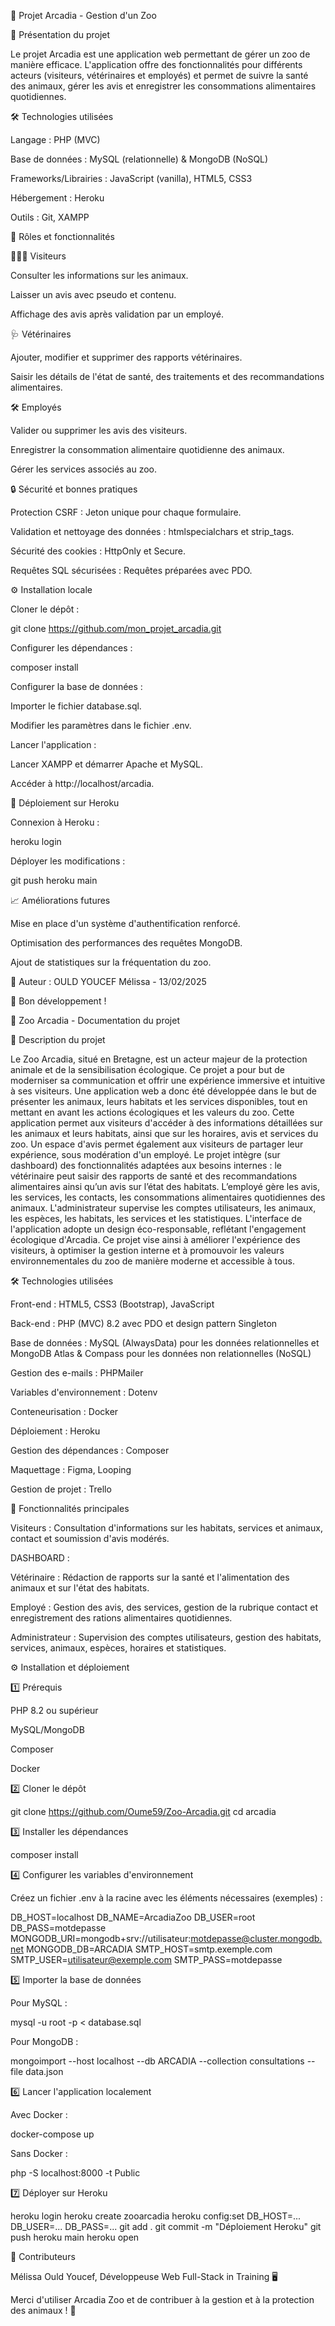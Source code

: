 🦁 Projet Arcadia - Gestion d'un Zoo

📖 Présentation du projet

Le projet Arcadia est une application web permettant de gérer un zoo de manière efficace. L'application offre des fonctionnalités pour différents acteurs (visiteurs, vétérinaires et employés) et permet de suivre la santé des animaux, gérer les avis et enregistrer les consommations alimentaires quotidiennes.

🛠️ Technologies utilisées

Langage : PHP (MVC)

Base de données : MySQL (relationnelle) & MongoDB (NoSQL)

Frameworks/Librairies : JavaScript (vanilla), HTML5, CSS3

Hébergement : Heroku

Outils : Git, XAMPP

👥 Rôles et fonctionnalités

🧑‍🤝‍🧑 Visiteurs

Consulter les informations sur les animaux.

Laisser un avis avec pseudo et contenu.

Affichage des avis après validation par un employé.

🩺 Vétérinaires

Ajouter, modifier et supprimer des rapports vétérinaires.

Saisir les détails de l'état de santé, des traitements et des recommandations alimentaires.

🛠️ Employés

Valider ou supprimer les avis des visiteurs.

Enregistrer la consommation alimentaire quotidienne des animaux.

Gérer les services associés au zoo.

🔒 Sécurité et bonnes pratiques

Protection CSRF : Jeton unique pour chaque formulaire.

Validation et nettoyage des données : htmlspecialchars et strip_tags.

Sécurité des cookies : HttpOnly et Secure.

Requêtes SQL sécurisées : Requêtes préparées avec PDO.

⚙️ Installation locale

Cloner le dépôt :

git clone https://github.com/mon_projet_arcadia.git

Configurer les dépendances :

composer install

Configurer la base de données :

Importer le fichier database.sql.

Modifier les paramètres dans le fichier .env.

Lancer l'application :

Lancer XAMPP et démarrer Apache et MySQL.

Accéder à http://localhost/arcadia.

🚀 Déploiement sur Heroku

Connexion à Heroku :

heroku login

Déployer les modifications :

git push heroku main

📈 Améliorations futures

Mise en place d'un système d'authentification renforcé.

Optimisation des performances des requêtes MongoDB.

Ajout de statistiques sur la fréquentation du zoo.

🔔 Auteur : OULD YOUCEF Mélissa - 13/02/2025

🎯 Bon développement !


🦁 Zoo Arcadia - Documentation du projet

🌱 Description du projet

Le Zoo Arcadia, situé en Bretagne, est un acteur majeur de la protection animale et de la sensibilisation écologique. Ce projet a pour but de moderniser sa communication et offrir une expérience immersive et intuitive à ses visiteurs. Une application web a donc été développée dans le but de présenter les animaux, leurs habitats et les services disponibles, tout en mettant en avant les actions écologiques et les valeurs du zoo. Cette application permet aux visiteurs d'accéder à des informations détaillées sur les animaux et leurs habitats, ainsi que sur les horaires, avis et services du zoo. Un espace d'avis permet également aux visiteurs de partager leur expérience, sous modération d'un employé. Le projet intègre (sur dashboard) des fonctionnalités adaptées aux besoins internes : le vétérinaire peut saisir des rapports de santé et des recommandations alimentaires ainsi qu’un avis sur l’état des habitats. L’employé gère les avis, les services, les contacts, les consommations alimentaires quotidiennes des animaux. L'administrateur supervise les comptes utilisateurs, les animaux, les espèces, les habitats, les services et les statistiques. L'interface de l'application adopte un design éco-responsable, reflétant l'engagement écologique d'Arcadia. Ce projet vise ainsi à améliorer l'expérience des visiteurs, à optimiser la gestion interne et à promouvoir les valeurs environnementales du zoo de manière moderne et accessible à tous.

🛠️ Technologies utilisées

Front-end : HTML5, CSS3 (Bootstrap), JavaScript

Back-end : PHP (MVC) 8.2 avec PDO et design pattern Singleton

Base de données : MySQL (AlwaysData) pour les données relationnelles et MongoDB Atlas & Compass pour les données non relationnelles (NoSQL)

Gestion des e-mails : PHPMailer

Variables d'environnement : Dotenv

Conteneurisation : Docker

Déploiement : Heroku

Gestion des dépendances : Composer

Maquettage : Figma, Looping

Gestion de projet : Trello

🎯 Fonctionnalités principales

Visiteurs : Consultation d'informations sur les habitats, services et animaux, contact et soumission d'avis modérés.

DASHBOARD :

Vétérinaire : Rédaction de rapports sur la santé et l'alimentation des animaux et sur l'état des habitats.

Employé : Gestion des avis, des services, gestion de la rubrique contact et enregistrement des rations alimentaires quotidiennes.

Administrateur : Supervision des comptes utilisateurs, gestion des habitats, services, animaux, espèces, horaires et statistiques.

⚙️ Installation et déploiement

1️⃣ Prérequis

PHP 8.2 ou supérieur

MySQL/MongoDB

Composer

Docker

2️⃣ Cloner le dépôt

git clone https://github.com/Oume59/Zoo-Arcadia.git
cd arcadia

3️⃣ Installer les dépendances

composer install

4️⃣ Configurer les variables d'environnement

Créez un fichier .env à la racine avec les éléments nécessaires (exemples) :

DB_HOST=localhost
DB_NAME=ArcadiaZoo
DB_USER=root
DB_PASS=motdepasse
MONGODB_URI=mongodb+srv://utilisateur:motdepasse@cluster.mongodb.net
MONGODB_DB=ARCADIA
SMTP_HOST=smtp.exemple.com
SMTP_USER=utilisateur@exemple.com
SMTP_PASS=motdepasse

5️⃣ Importer la base de données

Pour MySQL :

mysql -u root -p < database.sql

Pour MongoDB :

mongoimport --host localhost --db ARCADIA --collection consultations --file data.json

6️⃣ Lancer l'application localement

Avec Docker :

docker-compose up

Sans Docker :

php -S localhost:8000 -t Public

7️⃣ Déployer sur Heroku

heroku login
heroku create zooarcadia
heroku config:set DB_HOST=... DB_USER=... DB_PASS=...
git add .
git commit -m "Déploiement Heroku"
git push heroku main
heroku open

👥 Contributeurs

Mélissa Ould Youcef, Développeuse Web Full-Stack in Training 🖥️

Merci d'utiliser Arcadia Zoo et de contribuer à la gestion et à la protection des animaux ! 🐾


